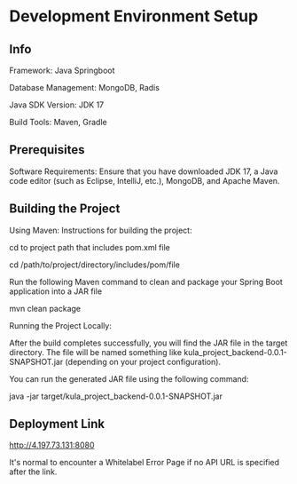# Development Environment Setup

## Info 

Framework: Java Springboot

Database Management: MongoDB, Radis

Java SDK Version: JDK 17

Build Tools: Maven, Gradle


## Prerequisites

Software Requirements: Ensure that you have downloaded JDK 17, a Java code editor (such as Eclipse, IntelliJ, etc.), MongoDB, and Apache Maven.


## Building the Project

Using Maven: Instructions for building the project: 

cd to project path that includes pom.xml file

cd /path/to/project/directory/includes/pom/file

Run the following Maven command to clean and package your Spring Boot application into a JAR file

mvn clean package

Running the Project Locally: 

After the build completes successfully, you will find the JAR file in the target directory. The file will be named something like kula_project_backend-0.0.1-SNAPSHOT.jar (depending on your project configuration).

You can run the generated JAR file using the following command:

 java -jar target/kula_project_backend-0.0.1-SNAPSHOT.jar

## Deployment Link

http://4.197.73.131:8080

It's normal to encounter a Whitelabel Error Page if no API URL is specified after the link.
